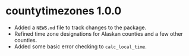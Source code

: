 # countytimezones 1.0.0

* Added a `NEWS.md` file to track changes to the package.
* Refined time zone designations for Alaskan counties and a few other counties.
* Added some basic error checking to `calc_local_time`.



